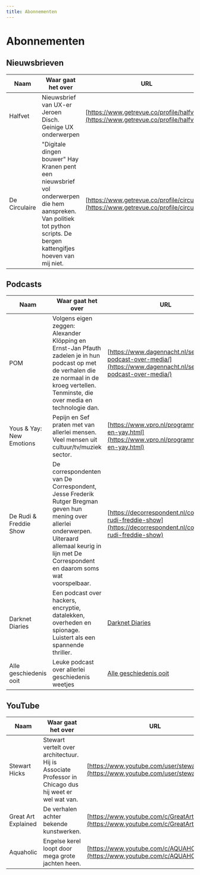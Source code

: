 ```yaml
---
title: Abonnementen
---
```


# Abonnementen

## Nieuwsbrieven

|Naam   |Waar gaat het over|URL|
|-------|------------------|---|
|Halfvet|Nieuwsbrief van UX-er Jeroen Disch. Geinige UX onderwerpen|[https://www.getrevue.co/profile/halfvet](https://www.getrevue.co/profile/halfvet)|
|De Circulaire|"Digitale dingen bouwer" Hay Kranen pent een nieuwsbrief vol onderwerpen die hem aanspreken. Van politiek tot python scripts. De bergen kattengifjes hoeven van mij niet.|[https://www.getrevue.co/profile/circulaire](https://www.getrevue.co/profile/circulaire)

## Podcasts

|Naam   |Waar gaat het over|URL|
|-------|------------------|---|
|POM    |Volgens eigen zeggen: Alexander Klöpping en Ernst-Jan Pfauth zadelen je in hun podcast op met de verhalen die ze normaal in de kroeg vertellen. Tenminste, die over media en technologie dan.|[https://www.dagennacht.nl/serie/een-podcast-over-media/](https://www.dagennacht.nl/serie/een-podcast-over-media/)|
|Yous & Yay: New Emotions|Pepijn en Sef praten met van allerlei mensen. Veel mensen uit cultuur/tv/muziek sector.|[https://www.vpro.nl/programmas/yous-en-yay.html](https://www.vpro.nl/programmas/yous-en-yay.html)|
|De Rudi & Freddie Show|De correspondenten van De Correspondent, Jesse Frederik Rutger Bregman geven hun mening over allerlei onderwerpen. Uiteraard allemaal keurig in lijn met De Correspondent en daarom soms wat voorspelbaar.|[https://decorrespondent.nl/collectie/de-rudi-freddie-show](https://decorrespondent.nl/collectie/de-rudi-freddie-show)|
|Darknet Diaries|Een podcast over hackers, encryptie, datalekken, overheden en spionage. Luistert als een spannende thriller.|[Darknet Diaries](https://darknetdiaries.com/)|
|Alle geschiedenis ooit|Leuke podcast over allerlei geschiedenis weetjes|[Alle geschiedenis ooit](https://podcasts.apple.com/nl/podcast/alle-geschiedenis-ooit/id1589426327?i=1000553510230)|

## YouTube

|Naam   |Waar gaat het over|URL|
|-------|------------------|---|
|Stewart Hicks|Stewart vertelt over architectuur. Hij is Associate Professor in Chicago dus hij weet er wel wat van.|[https://www.youtube.com/user/stewarthicks](https://www.youtube.com/user/stewarthicks)|
|Great Art Explained|De verhalen achter bekende kunstwerken.|[https://www.youtube.com/c/GreatArtExplained](https://www.youtube.com/c/GreatArtExplained)|
|Aquaholic|Engelse kerel loopt door mega grote jachten heen.|[https://www.youtube.com/c/AQUAHOLIC](https://www.youtube.com/c/AQUAHOLIC)|
